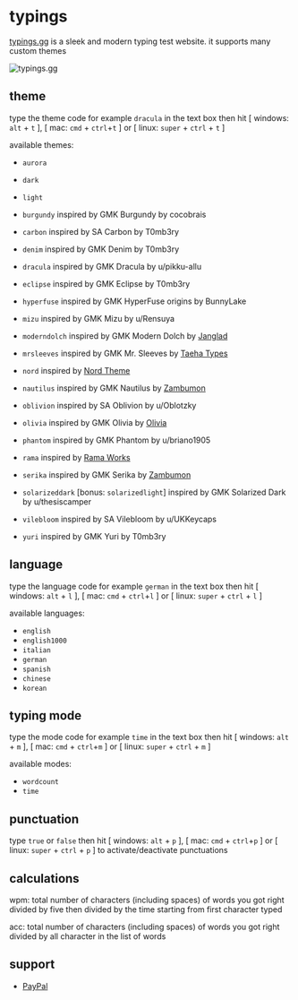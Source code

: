 # typings

<a href="https://typings.gg" target="_blank">typings.gg</a> is a sleek and modern typing test website. it supports many custom themes

![typings.gg](img/typings-screen-shot.png)

## theme

type the theme code for example `dracula` in the text box then hit [ windows: `alt` + `t` ], [ mac: `cmd` + `ctrl`+`t` ] or [ linux: `super` + `ctrl` + `t` ]

available themes:

- `aurora`
- `dark`
- `light`

- `burgundy` inspired by GMK Burgundy by cocobrais
- `carbon` inspired by SA Carbon by T0mb3ry
- `denim` inspired by GMK Denim by T0mb3ry
- `dracula` inspired by GMK Dracula by u/pikku-allu
- `eclipse` inspired by GMK Eclipse by T0mb3ry
- `hyperfuse` inspired by GMK HyperFuse origins by BunnyLake
- `mizu` inspired by GMK Mizu by u/Rensuya
- `moderndolch` inspired by GMK Modern Dolch by [Janglad](https://clavier.xyz)
- `mrsleeves` inspired by GMK Mr. Sleeves by [Taeha Types](https://www.taehatypes.com/)
- `nord` inspired by [Nord Theme](https://nordtheme.com)
- `nautilus` inspired by GMK Nautilus by [Zambumon](https://zambumon.com)
- `oblivion` inspired by SA Oblivion by u/Oblotzky
- `olivia` inspired by GMK Olivia by [Olivia](https://github.com/olivia)
- `phantom` inspired by GMK Phantom by u/briano1905
- `rama` inspired by [Rama Works](https://rama.works)
- `serika` inspired by GMK Serika by [Zambumon](https://zambumon.com)
- `solarizeddark` [bonus: `solarizedlight`] inspired by GMK Solarized Dark by u/thesiscamper
- `vilebloom` inspired by SA Vilebloom by u/UKKeycaps
- `yuri` inspired by GMK Yuri by T0mb3ry




## language

type the language code for example `german` in the text box then hit [ windows: `alt` + `l` ], [ mac: `cmd` + `ctrl`+`l` ] or [ linux: `super` + `ctrl` + `l` ]

available languages:

- `english`
- `english1000`
- `italian`
- `german`
- `spanish`
- `chinese`
- `korean`

## typing mode

type the mode code for example `time` in the text box then hit [ windows: `alt` + `m` ], [ mac: `cmd` + `ctrl`+`m` ] or [ linux: `super` + `ctrl` + `m` ]

available modes:

- `wordcount`
- `time`

## punctuation

type `true` or `false` then hit [ windows: `alt` + `p` ], [ mac: `cmd` + `ctrl`+`p` ] or [ linux: `super` + `ctrl` + `p` ] to activate/deactivate punctuations

## calculations

wpm: total number of characters (including spaces) of words you got right divided by five then divided by the time starting from first character typed

acc: total number of characters (including spaces) of words you got right divided by all character in the list of words

## support

- <a href="https://www.paypal.me/briano1905" target="_blank">PayPal</a>
